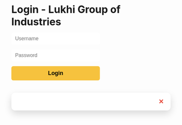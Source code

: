 <!DOCTYPE html>
<html lang="en">
<head>
<meta charset="UTF-8" />
<meta name="viewport" content="width=device-width, initial-scale=1, maximum-scale=1, user-scalable=no" />
<title>Lukhi Group of Industries - Management</title>
<style>
  /* Color Palette */
  :root {
    --primary-color: #4E73DF;        /* Indigo Blue */
    --secondary-color: #36B9CC;      /* Cyan Blue */
    --accent-color: #F6C23E;         /* Yellow/Gold */
    --light-bg: #F8F9FC;             /* Light Gray Background */
    --text-color: #343A40;           /* Dark Text */
    --card-color: #FFFFFF;           /* White Cards */
    --danger-color: #E74A3B;         /* Red */
    --success-color: #1CC88A;        /* Green */
    --font-family: 'Segoe UI', Tahoma, Geneva, Verdana, sans-serif;
  }

  /* Global styles and resets */
  body,html {
    margin: 0; padding: 0; height: 100%; background: var(--light-bg);
    font-family: var(--font-family);
    color: var(--text-color);
    -webkit-font-smoothing: antialiased;
    -moz-osx-font-smoothing: grayscale;
    overflow-x: hidden;
  }

  a, button {
    font-family: var(--font-family);
  }

  /* Login Container */
  #login {
    height: 100vh;
    display: flex;
    flex-direction: column;
    justify-content: center;
    align-items: center;
    background: var(--primary-color);
    color: white;
    padding: 20px;
  }
  #login h2 {
    margin-bottom: 15px;
    font-weight: 700;
    font-size: 2rem;
  }
  #login input {
    width: 280px;
    padding: 10px 12px;
    margin-bottom: 15px;
    border-radius: 6px;
    border: none;
    outline: none;
    font-size: 1rem;
  }
  #login button {
    width: 280px;
    background: var(--accent-color);
    border: none;
    padding: 12px;
    font-size: 1.1rem;
    font-weight: 700;
    border-radius: 6px;
    cursor: pointer;
    transition: background 0.3s ease;
  }
  #login button:hover {
    background: #d4a90f;
  }
  #login-error {
    color: var(--danger-color);
    font-weight: 600;
    height: 20px;
    margin-top: 5px;
  }

  /* Container for logged in state */
  #app {
    display: flex;
    height: 100vh;
    overflow: hidden;
  }

  /* Sidebar Navigation */
  nav {
    background: var(--primary-color);
    color: white;
    width: 280px;
    display: flex;
    flex-direction: column;
    padding-top: 1rem;
    position: sticky;
    top: 0;
    height: 100vh;
    box-shadow: 0 0 10px rgba(0,0,0,0.1);
    user-select: none;
    z-index: 100;
  }
  nav h1 {
    font-size: 1.8rem;
    margin: 0 0 1rem 1rem;
    font-weight: 700;
  }
  nav ul {
    list-style: none;
    padding-left: 0;
    margin: 0;
    flex-grow: 1;
  }
  nav ul li {
    padding: 15px 30px;
    cursor: pointer;
    font-weight: 600;
    border-left: 5px solid transparent;
    transition: background-color 0.3s ease, border-left-color 0.3s ease;
  }
  nav ul li:hover, nav ul li.active {
    background: var(--secondary-color);
    border-left-color: var(--accent-color);
  }
  nav .logout-btn {
    padding: 15px 30px;
    cursor: pointer;
    font-weight: 600;
    background: var(--danger-color);
    border: none;
    color: white;
    width: 100%;
    text-align: left;
    border-radius: 0 10px 10px 0;
    margin-top: auto;
    transition: background-color 0.3s ease;
  }
  nav .logout-btn:hover {
    background: #bf3a2f;
  }

  /* Main Content */
  main {
    flex-grow: 1;
    overflow-y: auto;
    padding: 20px 30px;
    background: var(--light-bg);
  }

  main h2 {
    margin-top: 0;
    font-weight: 700;
    color: var(--primary-color);
    margin-bottom: 15px;
  }

  /* Cards layout for dashboard */
  .metrics {
    display: grid;
    grid-template-columns: repeat(auto-fit,minmax(220px,1fr));
    gap: 20px;
    margin-bottom: 30px;
  }

  .card {
    background: var(--card-color);
    border-radius: 12px;
    padding: 20px;
    box-shadow: 0 3px 8px rgba(0,0,0,0.07);
    font-weight: 700;
    font-size: 1.2rem;
    color: var(--text-color);
    display: flex;
    justify-content: space-between;
    align-items: center;
    user-select: none;
  }
  .card span {
    font-size: 1.8rem;
    color: var(--accent-color);
  }

  /* Tabs content */
  .tab {
    display: none;
    animation: fadeIn 0.3s ease forwards;
  }
  .tab.active {
    display: block;
  }
  @keyframes fadeIn {
    from {opacity: 0;}
    to {opacity: 1;}
  }

  /* Table Styles */
  table {
    width: 100%;
    border-collapse: collapse;
    background: var(--card-color);
    border-radius: 12px;
    box-shadow: 0 3px 8px rgba(0,0,0,0.07);
    overflow: hidden;
    margin-bottom: 20px;
  }

  thead tr {
    background: var(--primary-color);
    color: white;
    font-weight: 700;
  }

  th, td {
    padding: 12px 15px;
    text-align: left;
    border-bottom: 1px solid #eaeaea;
    vertical-align: middle;
  }

  tbody tr:hover {
    background: #f1f9ff;
  }

  /* Responsive scroll container for tables on small screens */
  .table-wrapper {
    overflow-x: auto;
  }

  /* Buttons */
  button, input[type="button"], input[type="submit"] {
    cursor: pointer;
    background: var(--primary-color);
    color: white;
    border: none;
    padding: 8px 14px;
    border-radius: 6px;
    font-weight: 600;
    transition: background-color 0.3s ease;
    user-select: none;
  }
  button:hover, input[type="button"]:hover, input[type="submit"]:hover {
    background: var(--secondary-color);
  }
  .btn-danger {
    background: var(--danger-color) !important;
  }
  .btn-danger:hover {
    background: #bf3a2f !important;
  }
  .btn-success {
    background: var(--success-color) !important;
  }
  .btn-success:hover {
    background: #14b27d !important;
  }

  /* Inputs */
  input[type="text"], input[type="number"], input[type="email"], input[type="date"], select {
    padding: 8px;
    border-radius: 6px;
    border: 1px solid #ccc;
    width: 100%;
    box-sizing: border-box;
    outline: none;
    transition: border-color 0.3s ease;
  }
  input[type="text"]:focus, input[type="number"]:focus, input[type="email"]:focus, input[type="date"]:focus, select:focus {
    border-color: var(--primary-color);
  }

  /* Modal */
  .overlay {
    position: fixed;
    top: 0; left: 0; right: 0; bottom: 0;
    background: rgba(0,0,0,0.6);
    display: none;
    align-items: center;
    justify-content: center;
    z-index: 1000;
  }
  .overlay.show {
    display: flex;
  }
  .modal {
    background: var(--card-color);
    padding: 20px 25px;
    border-radius: 12px;
    max-width: 500px;
    width: 90%;
    max-height: 90vh;
    overflow-y: auto;
    box-shadow: 0 10px 25px rgba(0,0,0,0.15);
    position: relative;
  }
  .modal h3 {
    margin-top: 0;
    color: var(--primary-color);
  }
  .modal label {
    display: block;
    margin: 15px 0 5px;
    font-weight: 600;
  }
  .modal input, .modal select {
    margin-bottom: 8px;
  }
  .modal .modal-actions {
    margin-top: 20px;
    text-align: right;
  }
  .modal .close-btn {
    position: absolute;
    top: 12px; right: 16px;
    background: transparent;
    border: none;
    font-size: 1.6rem;
    font-weight: 700;
    color: var(--danger-color);
    cursor: pointer;
  }
  .modal .close-btn:hover {
    color: #bf3a2f;
  }

  /* Profile Image preview */
  .profile-img-preview {
    width: 100px;
    height: 100px;
    border-radius: 12px;
    object-fit: cover;
    display: block;
    margin-bottom: 10px;
    border: 1px solid #ccc;
    user-select: none;
  }

  /* Search input */
  #searchEmployee {
    width: 100%;
    padding: 10px 12px;
    margin-bottom: 12px;
    border-radius: 8px;
    border: 1px solid #ccc;
    font-size: 1rem;
    outline: none;
  }

  /* Responsive */
  @media (max-width: 900px) {
    #app {
      flex-direction: column;
      height: auto;
    }
    nav {
      height: auto;
      width: 100%;
      position: relative;
      box-shadow: none;
      flex-direction: row;
      overflow-x: auto;
    }
    nav ul {
      display: flex;
      flex-direction: row;
      padding: 0;
      margin: 0;
      flex-grow: 1;
    }
    nav ul li {
      border-left: none;
      border-bottom: 3px solid transparent;
      flex: 1 0 auto;
      text-align: center;
      padding: 10px 5px;
      font-size: 0.9rem;
    }
    nav ul li:hover, nav ul li.active {
      border-bottom-color: var(--accent-color);
      background: var(--primary-color);
      border-left: none;
    }
    nav .logout-btn {
      border-radius: 0;
      margin-top: 0;
      text-align: center;
      width: 100px;
      flex-shrink: 0;
    }
  }
  @media (max-width: 600px) {
    .card {
      font-size: 1rem;
    }
    button, input[type="button"], input[type="submit"] {
      font-size: 0.9rem;
      padding: 6px 12px;
    }
    #searchEmployee {
      font-size: 0.9rem;
      padding: 8px 10px;
    }
  }
</style>
</head>
<body>
<div id="login">
  <h2>Login - Lukhi Group of Industries</h2>
  <input type="text" id="username" placeholder="Username" autocomplete="off" />
  <input type="password" id="password" placeholder="Password" autocomplete="off" />
  <button onclick="attemptLogin()">Login</button>
  <p id="login-error"></p>
</div>

<div id="app" style="display:none">
  <nav aria-label="Main navigation">
    <h1>Lukhi Group</h1>
    <ul id="navList" role="tablist">
      <li role="tab" tabindex="0" aria-selected="true" class="active" data-tab="dashboardTab" onclick="switchTab(event)">🏠 Dashboard</li>
      <li role="tab" tabindex="-1" aria-selected="false" data-tab="employeeTab" onclick="switchTab(event)">👤 Employee Management</li>
      <li role="tab" tabindex="-1" aria-selected="false" data-tab="salaryTab" onclick="switchTab(event)">💼 Salary Management</li>
      <li role="tab" tabindex="-1" aria-selected="false" data-tab="transactionTab" onclick="switchTab(event)">💳 Cash & Bank Transactions</li>
      <li role="tab" tabindex="-1" aria-selected="false" data-tab="plTab" onclick="switchTab(event)">📊 P&amp;L Reports</li>
    </ul>
    <button class="logout-btn" onclick="logout()">Logout</button>
  </nav>

  <main>
    <!-- Dashboard Tab -->
    <section id="dashboardTab" class="tab active" role="tabpanel" aria-label="Dashboard tab content">
      <h2>Dashboard</h2>
      <div class="metrics" aria-live="polite" aria-atomic="true">
        <div class="card" id="cardTotalSalary" title="Total salary paid this month">Total Salary Paid: ₹<span id="totalSalary">0</span></div>
        <div class="card" id="cardPendingAdvances" title="Pending advances">Pending Advances: ₹<span id="pendingAdvances">0</span></div>
        <div class="card" id="cardTotalEmployees" title="Total number of employees">Total Employees: <span id="totalEmployees">0</span></div>
        <div class="card" id="cardIncomeExpenses" title="Total income minus expenses">Total Income vs Expenses: ₹<span id="incomeVsExpenses">0</span></div>
      </div>
      <canvas id="dashboardChart" aria-label="Income vs Expenses over months" role="img" height="250"></canvas>
    </section>

    <!-- Employee Management Tab -->
    <section id="employeeTab" class="tab" role="tabpanel" aria-label="Employee management tab content" hidden>
      <h2>Employee Management</h2>
      <input type="text" id="searchEmployee" placeholder="Search Employee by Name, Role or Village" oninput="searchEmployees()" aria-label="Search employees" autocomplete="off" />
      <div class="table-wrapper" role="region" aria-live="polite" aria-atomic="true" aria-label="Employee list">
        <table id="employeeTable" tabindex="0" aria-describedby="empCountDesc" aria-label="Employee List Table">
          <thead>
            <tr>
              <th scope="col">Profile</th>
              <th scope="col">Full Name</th>
              <th scope="col">Short Name</th>
              <th scope="col">Role</th>
              <th scope="col">Contact 1</th>
              <th scope="col">Contact 2</th>
              <th scope="col">Email</th>
              <th scope="col">Village</th>
              <th scope="col">Address</th>
              <th scope="col">Actions</th>
            </tr>
          </thead>
          <tbody id="employeeList"></tbody>
        </table>
      </div>
      <button onclick="showEmployeeModal()">Add New Employee</button>
      <p id="empCountDesc">Total employees displayed: <span id="employeeCount">0</span></p>
    </section>

    <!-- Salary Management Tab -->
    <section id="salaryTab" class="tab" role="tabpanel" aria-label="Salary management tab content" hidden>
      <h2>Salary Management</h2>
      <div class="table-wrapper" role="region" aria-live="polite" aria-atomic="true" aria-label="Salary list">
        <table id="salaryTable" tabindex="0" aria-describedby="salaryCountDesc" aria-label="Salary List Table">
          <thead>
            <tr>
              <th scope="col">Number</th>
              <th scope="col">Name</th>
              <th scope="col">Role</th>
              <th scope="col">Type</th>
              <th scope="col">Meter/Present</th>
              <th scope="col">Rate</th>
              <th scope="col">Salary (₹)</th>
              <th scope="col">Advance (₹)</th>
              <th scope="col">Total Salary (₹)</th>
              <th scope="col">Given (₹)</th>
              <th scope="col">Pending Advance (₹)</th>
              <th scope="col">Actions</th>
            </tr>
          </thead>
          <tbody id="salaryList"></tbody>
          <tfoot>
            <tr>
              <th colspan="6" style="text-align:right;">Totals:</th>
              <th id="totalSalarySum">0</th>
              <th id="totalAdvanceSum">0</th>
              <th id="totalTotalSalarySum">0</th>
              <th id="totalGivenSum">0</th>
              <th id="totalPendingAdvanceSum">0</th>
              <th></th>
            </tr>
          </tfoot>
        </table>
      </div>
      <button onclick="showSalaryModal()">Add Salary Row</button>
      <button onclick="downloadSalaryPDF()" style="margin-left:10px;">Download Salary Sheet (PDF)</button>
    </section>

    <!-- Cash & Bank Transactions Tab -->
    <section id="transactionTab" class="tab" role="tabpanel" aria-label="Cash and bank transactions tab content" hidden>
      <h2>Cash & Bank Transactions</h2>
      <div class="table-wrapper" role="region" aria-live="polite" aria-atomic="true" aria-label="Transaction list">
        <table id="transactionTable" tabindex="0" aria-describedby="transactionCountDesc" aria-label="Transaction List Table">
          <thead>
            <tr>
              <th scope="col">Date</th>
              <th scope="col">Description</th>
              <th scope="col">Type</th>
              <th scope="col">Amount (₹)</th>
              <th scope="col">Actions</th>
            </tr>
          </thead>
          <tbody id="transactionList"></tbody>
        </table>
      </div>
      <button onclick="showTransactionModal()">Add Transaction</button>
      <p><strong>Current Cash/Bank Balance: ₹<span id="currentBalance">0</span></strong></p>
      <canvas id="transactionChart" aria-label="Monthly cash flow chart" role="img" height="250"></canvas>
    </section>

    <!-- Profit & Loss Reports Tab -->
    <section id="plTab" class="tab" role="tabpanel" aria-label="Profit and loss reports tab content" hidden>
      <h2>Profit & Loss Reports</h2>
      <div>
        <label for="plViewSelect">Select Account:</label>
        <select id="plViewSelect" onchange="renderPLView()">
          <option value="blade">Blade Business</option>
          <option value="textile">Shree Mahalaxmi Textile</option>
          <option value="personal">Personal Account</option>
        </select>
      </div>
      <div class="table-wrapper" role="region" aria-live="polite" aria-atomic="true" aria-label="Profit and Loss Report">
        <table id="plTable" aria-label="P&L Report Table">
          <thead>
            <tr>
              <th>Date</th>
              <th>Description</th>
              <th>Income (₹)</th>
              <th>Expense (₹)</th>
            </tr>
          </thead>
          <tbody id="plList"></tbody>
          <tfoot>
            <tr>
              <th colspan="2" style="text-align:right">Totals:</th>
              <th id="plTotalIncome">0</th>
              <th id="plTotalExpense">0</th>
            </tr>
            <tr>
              <th colspan="2" style="text-align:right">Net Profit:</th>
              <th colspan="2" id="plNetProfit">0</th>
            </tr>
          </tfoot>
        </table>
      </div>
      <canvas id="plChart" aria-label="P&L Line and Bar Charts" role="img" height="300"></canvas>
    </section>
  </main>
</div>

<!-- Modal Template -->
<div id="modalOverlay" class="overlay" role="dialog" aria-modal="true" aria-hidden="true">
  <div class="modal" role="document" aria-labelledby="modalTitle">
    <button class="close-btn" aria-label="Close modal" onclick="closeModal()">&times;</button>
    <h3 id="modalTitle"></h3>
    <div id="modalContent"></div>
  </div>
</div>

<script src="https://cdn.jsdelivr.net/npm/chart.js"></script>
<script src="https://cdn.jsdelivr.net/npm/jspdf"></script>
<script src="https://cdn.jsdelivr.net/npm/jspdf-autotable"></script>
<script>
  /* 
    Lukhi Group of Industries Management
    Author: ChatGPT
    Date: 2024
    Features:
    - Secure login
    - Dashboard with animated metrics & charts
    - Employee management with image upload & localStorage
    - Salary management with types, live calc & PDF export
    - Cash & Bank transactions with balances & chart
    - P&L reports for 3 accounts with charts
    - Responsive & accessible UI
  */

  // Credentials (hardcoded for client-side login)
  const USERNAME = "SMT@98258";
  const PASSWORD = "99045750388980344430";

  // Store references to DOM elements
  const loginDiv = document.getElementById('login');
  const appDiv = document.getElementById('app');
  const navList = document.getElementById('navList');
  const tabs = document.querySelectorAll('.tab');
  const loginError = document.getElementById('login-error');

  // =============================
  // LOGIN FUNCTIONALITY
  // =============================
  function attemptLogin() {
    const userInput = document.getElementById('username').value.trim();
    const passInput = document.getElementById('password').value.trim();

    if (userInput === USERNAME && passInput === PASSWORD) {
      loginError.textContent = "";
      loginDiv.style.display = "none";
      appDiv.style.display = "flex";
      initializeApp();
    } else {
      loginError.textContent = "Invalid username or password.";
    }
  }
  function logout() {
    if(confirm('Are you sure you want to logout?')) {
      // Clear all data, safer for demo; normally persist data.
      appDiv.style.display = 'none';
      loginDiv.style.display = 'flex';
      document.getElementById('username').value = '';
      document.getElementById('password').value = '';
      loginError.textContent = '';
      // Clear data in UI (optional)
      resetUI();
    }
  }

  function resetUI() {
    // Clear UI states or form inputs if needed
  }

  // =============================
  // NAVIGATION & TAB CONTROL
  // =============================
  function switchTab(event) {
    const selectedTabId = event.target.getAttribute('data-tab');
    if(!selectedTabId) return;

    // Update nav active state
    navList.querySelectorAll('li').forEach(li => {
      li.classList.toggle('active', li.getAttribute('data-tab') === selectedTabId);
      li.setAttribute('aria-selected', li.getAttribute('data-tab') === selectedTabId ? 'true' : 'false');
      li.tabIndex = li.getAttribute('data-tab') === selectedTabId ? 0 : -1;
    });

    // Show/hide tabs
    tabs.forEach(tab => {
      if(tab.id === selectedTabId) {
        tab.classList.add('active');
        tab.removeAttribute('hidden');
      } else {
        tab.classList.remove('active');
        tab.setAttribute('hidden', '');
      }
    });

    // Refresh charts or content on tab switch
    if(selectedTabId === 'dashboardTab') {
      renderDashboardCharts();
    } else if(selectedTabId === 'transactionTab') {
      renderTransactionChart();
    } else if(selectedTabId === 'plTab') {
      renderPLView();
    }

  }

  // =============================
  // DATA STORAGE SETUP
  // =============================
  // Use localStorage keys prefix
  const LS_PREFIX = 'lukhiGroup_';

  // Data keys
  const LS_EMPLOYEES = LS_PREFIX + 'employees';
  const LS_SALARIES = LS_PREFIX + 'salaries';
  const LS_TRANSACTIONS = LS_PREFIX + 'transactions';

  // In-memory cache for efficiency
  let employees = [];
  let salaries = [];
  let transactions = [];

  // =============================
  // INITIALIZE APP AFTER LOGIN
  // =============================
  function initializeApp() {
    // Load data from localStorage
    employees = loadData(LS_EMPLOYEES) || [];
    salaries = loadData(LS_SALARIES) || [];
    transactions = loadData(LS_TRANSACTIONS) || [];

    // Initial renderings
    renderEmployees();
    renderSalaries();
    renderTransactions();
    renderDashboard();
    renderDashboardCharts();
    renderTransactionChart();
    renderPLView();

    // ARIA live updates for employee count
    document.getElementById('employeeCount').textContent = employees.length;
  }

  function loadData(key) {
    try {
      const data = localStorage.getItem(key);
      return data ? JSON.parse(data) : null;
    } catch {
      return null;
    }
  }

  function saveData(key, data) {
    localStorage.setItem(key, JSON.stringify(data));
  }

  // =============================
  // DASHBOARD
  // =============================
  // Animated counters for dashboard cards
  function animateCount(elementId, targetValue, duration=1500) {
    const element = document.getElementById(elementId);
    if(!element) return;
    let start = 0;
    const stepTime = Math.abs(Math.floor(duration / targetValue));
    if(stepTime < 10) {
      // If targetValue too big, cap stepTime for smooth animation
      stepTime = 10;
    }
    function step() {
      start++;
      element.textContent = start.toLocaleString('en-IN');
      if (start < targetValue) {
        setTimeout(step, stepTime);
      }
    }
    step();
  }

  function renderDashboard() {
    // Compute dashboard metrics from data
    const totalSalaryPaid = salaries.reduce((sum,sal) => sum + Number(sal.given || 0), 0);
    const totalPendingAdvance = salaries.reduce((sum,sal) => sum + Number(sal.pendingAdvance || 0), 0);
    const totalEmployeesCount = employees.length;
    const totalIncome = transactions.filter(t => t.type === 'Income').reduce((sum,t) => sum + Number(t.amount),0);
    const totalExpense = transactions.filter(t => t.type === 'Expense').reduce((sum,t) => sum + Number(t.amount),0);
    const incomeVsExpenses = totalIncome - totalExpense;

    // Animate numbers on dashboard
    animateCount('totalSalary', Math.round(totalSalaryPaid));
    animateCount('pendingAdvances', Math.round(totalPendingAdvance));
    animateCount('totalEmployees', totalEmployeesCount);
    animateCount('incomeVsExpenses', Math.round(incomeVsExpenses));
  }

  let dashboardChart = null;
  function renderDashboardCharts() {
    // Monthly income vs expense data for last 6 months
    // Prepare month labels and sums
    const ctx = document.getElementById('dashboardChart').getContext('2d');
    // Generate last 6 months labels
    const monthsLabels = [];
    const incomesByMonth = [];
    const expensesByMonth = [];
    const now = new Date();
    for(let i=5; i>=0; i--){
      let d = new Date(now.getFullYear(), now.getMonth()-i, 1);
      monthsLabels.push(d.toLocaleString('default', {month: 'short', year: '2-digit'}));
      incomesByMonth.push(
        transactions.filter(t => {
          const td = new Date(t.date);
          return t.type==='Income' && td.getMonth()===d.getMonth() && td.getFullYear()===d.getFullYear();
        }).reduce((sum,t)=> sum+ Number(t.amount),0)
      );
      expensesByMonth.push(
        transactions.filter(t => {
          const td = new Date(t.date);
          return t.type==='Expense' && td.getMonth()===d.getMonth() && td.getFullYear()===d.getFullYear();
        }).reduce((sum,t)=> sum+ Number(t.amount),0)
      );
    }

    if(dashboardChart) {
      dashboardChart.data.labels = monthsLabels;
      dashboardChart.data.datasets[0].data = incomesByMonth;
      dashboardChart.data.datasets[1].data = expensesByMonth;
      dashboardChart.update();
      return;
    }

    dashboardChart = new Chart(ctx, {
      type: 'bar',
      data: {
        labels: monthsLabels,
        datasets: [
          {
            label: 'Income',
            backgroundColor: 'rgba(28, 200, 138,0.7)',
            borderColor: 'rgba(28, 200, 138,1)',
            borderWidth: 1,
            data: incomesByMonth,
          },
          {
            label: 'Expenses',
            backgroundColor: 'rgba(231, 74, 59, 0.7)',
            borderColor: 'rgba(231, 74, 59,1)',
            borderWidth: 1,
            data: expensesByMonth,
          }
        ]
      },
      options: {
        responsive:true,
        plugins: {
          legend: {
            labels: {
              color: 'var(--text-color)'
            }
          }
        },
        scales: {
          y: {
            beginAtZero:true,
            ticks: {
              color: 'var(--text-color)'
            }
          },
          x: {
            ticks: {
              color: 'var(--text-color)'
            }
          }
        }
      }
    });
  }

  // =============================
  // EMPLOYEE MANAGEMENT
  // =============================
  const employeeListEl = document.getElementById('employeeList');
  const employeeCountEl = document.getElementById('employeeCount');

  // Render Employee Table Rows
  function renderEmployees(filterText='') {
    employeeListEl.innerHTML = '';
    let filteredEmployees = employees;

    if(filterText.trim()) {
      const search = filterText.toLowerCase();
      filteredEmployees = employees.filter(emp =>
        emp.fullName.toLowerCase().includes(search) ||
        (emp.role && emp.role.toLowerCase().includes(search)) ||
        (emp.village && emp.village.toLowerCase().includes(search))
      );
    }

    filteredEmployees.forEach((emp, index) =>{
      const tr = document.createElement('tr');
      tr.innerHTML = `
        <td><img src="${emp.photo || 'https://via.placeholder.com/60?text=N'}" alt="Profile photo of ${emp.fullName}" class="profile-img-preview"></td>
        <td>${emp.fullName}</td>
        <td>${emp.shortName || ''}</td>
        <td>${emp.role || ''}</td>
        <td>${emp.contact1 || ''}</td>
        <td>${emp.contact2 || ''}</td>
        <td>${emp.email || ''}</td>
        <td>${emp.village || ''}</td>
        <td>${emp.address || ''}</td>
        <td>
          <button onclick="showEmployeeModal(${index})" aria-label="Edit employee ${emp.fullName}">Edit</button>
          <button class="btn-danger" onclick="deleteEmployee(${index})" aria-label="Delete employee ${emp.fullName}">Delete</button>
        </td>
      `;
      employeeListEl.appendChild(tr);
    });

    employeeCountEl.textContent = filteredEmployees.length;
  }

  // Search employees
  function searchEmployees() {
    const query = document.getElementById('searchEmployee').value;
    renderEmployees(query);
  }

  // Delete employee
  function deleteEmployee(index) {
    if(confirm(`Are you sure to delete employee "${employees[index].fullName}"? This action cannot be undone.`)) {
      employees.splice(index,1);
      saveData(LS_EMPLOYEES, employees);
      renderEmployees();
      renderDashboard();
    }
  }

  // === EMPLOYEE MODAL ===
  const modalOverlay = document.getElementById('modalOverlay');
  const modalTitleEl = document.getElementById('modalTitle');
  const modalContentEl = document.getElementById('modalContent');
  let currentEditEmployeeIndex = null;

  function showEmployeeModal(index=null) {
    currentEditEmployeeIndex = index;
    modalTitleEl.textContent = index === null ? 'Add New Employee' : 'Edit Employee';

    // Populate form for editing or empty for adding
    let emp = {
      fullName:'', shortName:'', role:'', contact1:'', contact2:'', email:'', photo:'', village:'', address:''
    };
    if(index !== null && employees[index]){
      emp = employees[index];
    }
    modalContentEl.innerHTML = `
      <form id="employeeForm">
        <label for="empFullName">Full Name *</label>
        <input type="text" id="empFullName" name="fullName" required value="${emp.fullName.replaceAll('"','&quot;')}"/>
        
        <label for="empShortName">Short Name</label>
        <input type="text" id="empShortName" name="shortName" value="${emp.shortName.replaceAll('"','&quot;')}"/>

        <label for="empRole">Role</label>
        <input type="text" id="empRole" name="role" value="${emp.role.replaceAll('"','&quot;')}"/>

        <label for="empContact1">Contact 1</label>
        <input type="text" id="empContact1" name="contact1" value="${emp.contact1.replaceAll('"','&quot;')}"/>

        <label for="empContact2">Contact 2</label>
        <input type="text" id="empContact2" name="contact2" value="${emp.contact2.replaceAll('"','&quot;')}"/>

        <label for="empEmail">Email ID</label>
        <input type="email" id="empEmail" name="email" value="${emp.email.replaceAll('"','&quot;')}" />

        <label for="empPhoto">Profile Photo</label>
        <img src="${emp.photo || 'https://via.placeholder.com/100?text=No+Photo'}" alt="Profile preview" class="profile-img-preview" id="empPhotoPreview"/>
        <input type="file" id="empPhoto" name="photo" accept="image/*" />

        <label for="empVillage">Village Name</label>
        <input type="text" id="empVillage" name="village" value="${emp.village.replaceAll('"','&quot;')}"/>

        <label for="empAddress">Full Address</label>
        <input type="text" id="empAddress" name="address" value="${emp.address.replaceAll('"','&quot;')}" />

        <div class="modal-actions">
          <button type="submit">${index === null ? 'Add' : 'Save'}</button>
          <button type="button" onclick="closeModal()">Cancel</button>
        </div>
      </form>
    `;

    // Handle photo preview update
    const photoInput = document.getElementById('empPhoto');
    photoInput.addEventListener('change', (e) => {
      const preview = document.getElementById('empPhotoPreview');
      if(e.target.files && e.target.files[0]){
        const reader = new FileReader();
        reader.onload = function(event){
          preview.src = event.target.result;
        };
        reader.readAsDataURL(e.target.files[0]);
      }
    });

    // Handle form submit
    const form = document.getElementById('employeeForm');
    form.onsubmit = function(event) {
      event.preventDefault();
      let formData = new FormData(form);
      
      // Read photo base64 if changed
      const photoElem = document.getElementById('empPhoto');
      
      if(photoElem.files && photoElem.files[0]) {
        const reader = new FileReader();
        reader.onload = function(event){
          saveEmployeeData(formData, event.target.result);
        };
        reader.readAsDataURL(photoElem.files[0]);
      } else {
        saveEmployeeData(formData, currentEditEmployeeIndex !== null ? employees[currentEditEmployeeIndex].photo : '');
      }
    };

    openModal();
  }

  // Save or update employee data
  function saveEmployeeData(formData, photoBase64) {
    const empData = {
      fullName: formData.get('fullName').trim(),
      shortName: formData.get('shortName').trim(),
      role: formData.get('role').trim(),
      contact1: formData.get('contact1').trim(),
      contact2: formData.get('contact2').trim(),
      email: formData.get('email').trim(),
      photo: photoBase64,
      village: formData.get('village').trim(),
      address: formData.get('address').trim()
    };

    if(currentEditEmployeeIndex !== null) {
      employees[currentEditEmployeeIndex] = empData;
    } else {
      employees.push(empData);
    }
    saveData(LS_EMPLOYEES, employees);
    closeModal();
    renderEmployees();
    renderDashboard();
  }

  // =============================
  // SALARY MANAGEMENT
  // =============================
  const salaryListEl = document.getElementById('salaryList');

  // Render salaries table rows
  function renderSalaries() {
    salaryListEl.innerHTML = '';
    salaries.forEach((sal, index) => {
      const tr = document.createElement('tr');

      // Calculate salary if needed
      let calculatedSalary = 0;
      if(sal.type === 'fixed'){
        calculatedSalary = (Number(sal.presentDays) || 0) * (Number(sal.rate) || 0);
      } else if(sal.type === 'production'){
        calculatedSalary = (Number(sal.meters) || 0) * (Number(sal.rate) || 0);
      }

      // Advance and given could be 0 if missing
      let advance = Number(sal.advance) || 0;
      let given = Number(sal.given) || 0;
      let totalSalary = calculatedSalary + advance;
      let pendingAdvance = totalSalary - given;

      // Save updated calculated fields back to salaries array for consistency
      salaries[index].salary = calculatedSalary;
      salaries[index].totalSalary = totalSalary;
      salaries[index].pendingAdvance = pendingAdvance;

      tr.innerHTML = `
        <td>${index+1}</td>
        <td>${sal.name}</td>
        <td>${sal.role}</td>
        <td>${sal.type === 'fixed' ? 'Fixed' : 'Production'}</td>
        <td contenteditable oninput="onSalaryFieldEdit(${index}, this, '${sal.type === 'fixed' ? 'presentDays' : 'meters'}')">${sal.type === 'fixed' ? (sal.presentDays || 0) : (sal.meters || 0)}</td>
        <td contenteditable oninput="onSalaryFieldEdit(${index}, this, 'rate')">${sal.rate || 0}</td>
        <td>${calculatedSalary.toFixed(2)}</td>
        <td contenteditable oninput="onSalaryFieldEdit(${index}, this, 'advance')">${advance}</td>
        <td>${totalSalary.toFixed(2)}</td>
        <td contenteditable oninput="onSalaryFieldEdit(${index}, this, 'given')">${given}</td>
        <td>${pendingAdvance.toFixed(2)}</td>
        <td>
          <button class="btn-danger" onclick="deleteSalary(${index})" aria-label="Delete salary record for ${sal.name}">Delete</button>
        </td>
      `;
      salaryListEl.appendChild(tr);
    });
    updateSalaryTotals();
  }

  // Handle editing of salary table fields inline
  function onSalaryFieldEdit(index, element, field) {
    let value = element.textContent.trim();
    if(field === 'rate' || field === 'presentDays' || field === 'meters' || field === 'advance' || field === 'given'){
      // Sanitize numeric input
      let num = parseFloat(value);
      if(isNaN(num) || num < 0) num = 0;
      salaries[index][field] = num;
      element.textContent = num;
    }

    renderSalaries(); // re-render to update calculated fields and totals
    renderDashboard(); // update dashboard metrics
  }

  // Add new salary row - prefill with employee info if any employees exist
  function showSalaryModal() {
    if(employees.length === 0){
      alert('No employees found. Please add employees first.');
      return;
    }

    modalTitleEl.textContent = 'Add Salary Entry';
    modalContentEl.innerHTML = `
      <form id="salaryForm">
        <label for="salEmployee">Employee Name *</label>
        <select id="salEmployee" name="name" required>
          <option value="">Select Employee</option>
          ${employees.map((emp,i)=>`<option value="${emp.fullName}">${emp.fullName} (${emp.role || ''})</option>`).join('')}
        </select>
        <label for="salRole">Role</label>
        <input type="text" id="salRole" name="role" readonly />

        <label for="salType">Salary Type *</label>
        <select id="salType" name="type" required>
          <option value="fixed">Fixed Salary (₹/Day × Present Days)</option>
          <option value="production">Production Salary (Meters × ₹/Meter)</option>
        </select>

        <div id="fixedSalaryInputs" style="display:none">
          <label for="salPresentDays">Present Days</label>
          <input type="number" id="salPresentDays" name="presentDays" min="0" step="1" value="0" />
        </div>
        <div id="productionSalaryInputs" style="display:none">
          <label for="salMeters">Meters Produced</label>
          <input type="number" id="salMeters" name="meters" min="0" step="0.01" value="0" />
        </div>
        
        <label for="salRate">Rate (₹)</label>
        <input type="number" id="salRate" name="rate" min="0" step="0.01" value="0" required />

        <label for="salAdvance">Advance (₹)</label>
        <input type="number" id="salAdvance" name="advance" min="0" step="0.01" value="0" />

        <label for="salGiven">Given (₹)</label>
        <input type="number" id="salGiven" name="given" min="0" step="0.01" value="0" />
        
        <div class="modal-actions">
          <button type="submit">Add Salary</button>
          <button type="button" onclick="closeModal()">Cancel</button>
        </div>
      </form>
    `;
    const salEmployeeSelect = document.getElementById('salEmployee');
    const salRoleInput = document.getElementById('salRole');
    const salTypeSelect = document.getElementById('salType');
    const fixedInputsDiv = document.getElementById('fixedSalaryInputs');
    const productionInputsDiv = document.getElementById('productionSalaryInputs');

    // Populate role automatically when employee selected
    salEmployeeSelect.addEventListener('change', e => {
      const empName = e.target.value;
      const emp = employees.find(em=>em.fullName === empName);
      salRoleInput.value = emp ? emp.role || '' : '';
    });

    // Show/hide inputs based on salary type
    salTypeSelect.addEventListener('change', e =>{
      if(e.target.value === 'fixed'){
        fixedInputsDiv.style.display = 'block';
        productionInputsDiv.style.display = 'none';
      } else {
        fixedInputsDiv.style.display = 'none';
        productionInputsDiv.style.display = 'block';
      }
    });

    // Initialize visibility
    salTypeSelect.dispatchEvent(new Event('change'));

    // Form submit
    document.getElementById('salaryForm').onsubmit = function(e) {
      e.preventDefault();
      const form = e.target;
      const formData = new FormData(form);
      const newSal = {
        name: formData.get('name'),
        role: formData.get('role'),
        type: formData.get('type'),
        presentDays: formData.get('presentDays') || 0,
        meters: formData.get('meters') || 0,
        rate: Number(formData.get('rate')) || 0,
        advance: Number(formData.get('advance')) || 0,
        given: Number(formData.get('given')) || 0
      };
      salaries.push(newSal);
      saveData(LS_SALARIES, salaries);

      closeModal();
      renderSalaries();
      renderDashboard();
    };

    openModal();
  }

  // Delete salary row
  function deleteSalary(index){
    if(confirm(`Delete salary record for ${salaries[index].name}?`)) {
      salaries.splice(index,1);
      saveData(LS_SALARIES, salaries);
      renderSalaries();
      renderDashboard();
    }
  }

  // Update salary totals at footer
  function updateSalaryTotals(){
    let totalSalarySum = 0, totalAdvanceSum = 0, totalTotalSalarySum = 0, totalGivenSum = 0, totalPendingAdvanceSum = 0;
    for(let sal of salaries){
      totalSalarySum += sal.salary || 0;
      totalAdvanceSum += sal.advance || 0;
      totalTotalSalarySum += sal.totalSalary || 0;
      totalGivenSum += sal.given || 0;
      totalPendingAdvanceSum += sal.pendingAdvance || 0;
    }
    document.getElementById('totalSalarySum').textContent = totalSalarySum.toFixed(2);
    document.getElementById('totalAdvanceSum').textContent = totalAdvanceSum.toFixed(2);
    document.getElementById('totalTotalSalarySum').textContent = totalTotalSalarySum.toFixed(2);
    document.getElementById('totalGivenSum').textContent = totalGivenSum.toFixed(2);
    document.getElementById('totalPendingAdvanceSum').textContent = totalPendingAdvanceSum.toFixed(2);
  }

  // Download Salary Sheet PDF using jsPDF and autotable
  async function downloadSalaryPDF() {
    if(!salaries.length){
      alert('No salary data to export.');
      return;
    }
    // Dynamically import jsPDF if needed (already included via CDN)
    const { jsPDF } = window.jspdf;

    const doc = new jsPDF({
      orientation: 'landscape',
      unit: 'pt',
      format: 'a4'
    });
    doc.setFontSize(18);
    doc.setTextColor('#4E73DF');
    doc.text('Lukhi Group of Industries - Salary Sheet', 40, 40);

    const columns = [
      {header: 'Number', dataKey:'number'},
      {header: 'Name', dataKey: 'name'},
      {header: 'Role', dataKey: 'role'},
      {header: 'Type', dataKey: 'type'},
      {header: 'Meter/Present', dataKey: 'meterPresent'},
      {header: 'Rate ₹', dataKey: 'rate'},
      {header: 'Salary ₹', dataKey: 'salary'},
      {header: 'Advance ₹', dataKey: 'advance'},
      {header: 'Total Salary ₹', dataKey: 'totalSalary'},
      {header: 'Given ₹', dataKey: 'given'},
      {header: 'Pending Advance ₹', dataKey: 'pendingAdvance'}
    ];

    const rows = salaries.map((sal,i) => {
      return {
        number: i+1,
        name: sal.name,
        role: sal.role,
        type: sal.type === 'fixed' ? 'Fixed' : 'Production',
        meterPresent: sal.type === 'fixed' ? sal.presentDays : sal.meters,
        rate: sal.rate.toFixed(2),
        salary: (sal.salary || 0).toFixed(2),
        advance: (sal.advance || 0).toFixed(2),
        totalSalary: (sal.totalSalary || 0).toFixed(2),
        given: (sal.given || 0).toFixed(2),
        pendingAdvance: (sal.pendingAdvance || 0).toFixed(2)
      };
    });

    doc.autoTable({
      head: [columns.map(c=>c.header)],
      body: rows.map(row=>columns.map(c=>row[c.dataKey])),
      startY: 60,
      theme: 'striped',
      headStyles: {fillColor: '#4E73DF', textColor: 'white'},
      styles: {
        fontSize: 9,
        cellPadding: 3
      }
    });

    doc.save('lukhi_group_salary_sheet.pdf');
  }

  // =============================
  // TRANSACTIONS MANAGEMENT
  // =============================
  const transactionListEl = document.getElementById('transactionList');
  const currentBalanceEl = document.getElementById('currentBalance');
  let transactionChartObj = null;

  function renderTransactions() {
    transactionListEl.innerHTML = '';
    transactions.forEach((trn, index) => {
      const tr = document.createElement('tr');
      tr.innerHTML = `
        <td>${trn.date}</td>
        <td>${trn.description}</td>
        <td>${trn.type}</td>
        <td>${Number(trn.amount).toFixed(2)}</td>
        <td>
          <button class="btn-danger" aria-label="Delete transaction: ${trn.description}" onclick="deleteTransaction(${index})">Delete</button>
        </td>
      `;
      transactionListEl.appendChild(tr);
    });
    updateCurrentBalance();
  }

  function updateCurrentBalance(){
    const incomeSum = transactions.filter(t=>t.type==='Income').reduce((sum,t)=>sum+Number(t.amount),0);
    const expenseSum = transactions.filter(t=>t.type==='Expense').reduce((sum,t)=>sum+Number(t.amount),0);
    const balance = incomeSum - expenseSum;
    currentBalanceEl.textContent = balance.toFixed(2);
  }

  function showTransactionModal(){
    modalTitleEl.textContent = 'Add Cash/Bank Transaction';
    modalContentEl.innerHTML = `
      <form id="transactionForm">
        <label for="trnDate">Date *</label>
        <input type="date" id="trnDate" name="date" required value="${new Date().toISOString().split('T')[0]}"/>
        <label for="trnDescription">Description *</label>
        <input type="text" id="trnDescription" name="description" required />
        <label for="trnType">Type *</label>
        <select id="trnType" name="type" required>
          <option value="Income">Income</option>
          <option value="Expense">Expense</option>
        </select>
        <label for="trnAmount">Amount (₹) *</label>
        <input type="number" id="trnAmount" name="amount" required step="0.01" min="0" />
        <div class="modal-actions">
          <button type="submit">Add Transaction</button>
          <button type="button" onclick="closeModal()">Cancel</button>
        </div>
      </form>
    `;
    document.getElementById('transactionForm').onsubmit = function(e){
      e.preventDefault();
      const form = e.target;
      const formData = new FormData(form);
      transactions.push({
        date: formData.get('date'),
        description: formData.get('description').trim(),
        type: formData.get('type'),
        amount: Number(formData.get('amount'))
      });
      saveData(LS_TRANSACTIONS, transactions);
      closeModal();
      renderTransactions();
      renderDashboard();
      renderDashboardCharts();
      renderTransactionChart();
    };
    openModal();
  }

  function deleteTransaction(index){
    if(confirm(`Delete transaction "${transactions[index].description}"?`)){
      transactions.splice(index,1);
      saveData(LS_TRANSACTIONS, transactions);
      renderTransactions();
      renderDashboard();
      renderDashboardCharts();
      renderTransactionChart();
    }
  }

  // Transaction Chart
  function renderTransactionChart(){
    const ctx = document.getElementById('transactionChart').getContext('2d');

    // Aggregate monthly income & expense for last 6 months
    const monthsLabels = [];
    const incomesByMonth = [];
    const expensesByMonth = [];
    const now = new Date();
    for(let i=5; i>=0; i--){
      const d = new Date(now.getFullYear(), now.getMonth()-i, 1);
      monthsLabels.push(d.toLocaleString('default', {month: 'short', year: '2-digit'}));
      incomesByMonth.push(
        transactions.filter(t => {
          const td = new Date(t.date);
          return t.type==='Income' && td.getMonth()===d.getMonth() && td.getFullYear()===d.getFullYear();
        }).reduce((sum,t)=>sum+Number(t.amount),0)
      );
      expensesByMonth.push(
        transactions.filter(t => {
          const td = new Date(t.date);
          return t.type==='Expense' && td.getMonth()===d.getMonth() && td.getFullYear()===d.getFullYear();
        }).reduce((sum,t)=>sum+Number(t.amount),0)
      );
    }
    if(transactionChartObj){
      transactionChartObj.data.labels = monthsLabels;
      transactionChartObj.data.datasets[0].data = incomesByMonth;
      transactionChartObj.data.datasets[1].data = expensesByMonth;
      transactionChartObj.update();
      return;
    }

    transactionChartObj = new Chart(ctx, {
      type: 'line',
      data: {
        labels: monthsLabels,
        datasets: [
          {
            label: 'Income',
            data: incomesByMonth,
            borderColor: 'rgba(28, 200, 138,1)',
            backgroundColor: 'rgba(28, 200, 138,0.3)',
            fill: true,
            tension: 0.3,
          },
          {
            label: 'Expenses',
            data: expensesByMonth,
            borderColor: 'rgba(231, 74, 59,1)',
            backgroundColor: 'rgba(231, 74, 59,0.3)',
            fill: true,
            tension: 0.3,
          }
        ]
      },
      options: {
        responsive:true,
        plugins: {
          legend: {
            labels: {
              color: 'var(--text-color)'
            }
          }
        },
        scales: {
          y: {
            beginAtZero:true,
            ticks: {
              color: 'var(--text-color)'
            }
          },
          x: {
            ticks: {
              color: 'var(--text-color)'
            }
          }
        }
      }
    });
  }

  // =============================
  // PROFIT & LOSS REPORTS
  // =============================
  const plListEl = document.getElementById('plList');
  const plTotalIncomeEl = document.getElementById('plTotalIncome');
  const plTotalExpenseEl = document.getElementById('plTotalExpense');
  const plNetProfitEl = document.getElementById('plNetProfit');
  const plChartEl = document.getElementById('plChart');
  let plChartObj = null;

  // For demo, segregate transactions by description containing 'blade', 'textile', or else personal
  function getPlData(account) {
    const acc = account.toLowerCase();
    const filtered = transactions.filter(trn => {
      if(acc==='blade') return trn.description.toLowerCase().includes('blade');
      if(acc==='textile') return trn.description.toLowerCase().includes('textile');
      return !trn.description.toLowerCase().includes('blade') && !trn.description.toLowerCase().includes('textile');
    });

    return filtered;
  }
  // Render P&L Table and chart based on view
  function renderPLView() {
    const account = document.getElementById('plViewSelect').value;
    const filtered = getPlData(account);

    plListEl.innerHTML = '';
    let totalIncome = 0, totalExpense = 0;
    filtered.forEach(trn=>{
      const tr = document.createElement('tr');
      let income = 0, expense = 0;
      if(trn.type === 'Income') { income = Number(trn.amount); totalIncome += income; }
      else if(trn.type === 'Expense'){ expense = Number(trn.amount); totalExpense += expense; }
      tr.innerHTML = `
        <td>${trn.date}</td>
        <td>${trn.description}</td>
        <td>${income ? income.toFixed(2) : ''}</td>
        <td>${expense ? expense.toFixed(2) : ''}</td>
      `;
      plListEl.appendChild(tr);
    });
    plTotalIncomeEl.textContent = totalIncome.toFixed(2);
    plTotalExpenseEl.textContent = totalExpense.toFixed(2);
    plNetProfitEl.textContent = (totalIncome - totalExpense).toFixed(2);

    renderPLChart(account, filtered);
  }

  // P&L Chart rendering both line and bar for income/expenses over months
  function renderPLChart(account, transactionsForAccount) {
    const ctx = plChartEl.getContext('2d');
    // Prepare month labels and sums for last 6 months
    const monthsLabels = [];
    const incomesByMonth = [];
    const expensesByMonth = [];
    const now = new Date();
    for(let i=5; i>=0; i--){
      const d = new Date(now.getFullYear(), now.getMonth()-i, 1);
      monthsLabels.push(d.toLocaleString('default', {month: 'short', year: '2-digit'}));
      incomesByMonth.push(
        transactionsForAccount.filter(t => {
          const td = new Date(t.date);
          return t.type==='Income' && td.getMonth()===d.getMonth() && td.getFullYear()===d.getFullYear();
        }).reduce((sum,t)=>sum+Number(t.amount),0)
      );
      expensesByMonth.push(
        transactionsForAccount.filter(t => {
          const td = new Date(t.date);
          return t.type==='Expense' && td.getMonth()===d.getMonth() && td.getFullYear()===d.getFullYear();
        }).reduce((sum,t)=>sum+Number(t.amount),0)
      );
    }
    if(plChartObj){
      plChartObj.data.labels = monthsLabels;
      plChartObj.data.datasets[0].data = incomesByMonth;
      plChartObj.data.datasets[1].data = expensesByMonth;
      plChartObj.update();
      return;
    }

    plChartObj = new Chart(ctx, {
      data: {
        labels: monthsLabels,
        datasets:[
          {
            label: 'Income',
            type: 'line',
            data: incomesByMonth,
            borderColor: 'rgba(28, 200, 138,1)',
            backgroundColor: 'rgba(28, 200, 138,0.5)',
            fill: true,
            tension: 0.3
          },
          {
            label: 'Expenses',
            type: 'bar',
            data: expensesByMonth,
            backgroundColor: 'rgba(231, 74, 59,0.7)',
            borderColor: 'rgba(231, 74, 59,1)',
            borderWidth: 1
          }
        ]
      },
      options: {
        responsive:true,
        interaction: {
          mode: 'index',
          intersect: false
        },
        plugins: {
          legend: {
            labels: {color: 'var(--text-color)'}
          }
        },
        scales: {
          y: {
            beginAtZero:true,
            ticks: {color: 'var(--text-color)'}
          },
          x: {
            ticks: {color: 'var(--text-color)'}
          }
        }
      }
    });
  }

  // =============================
  // MODAL CONTROLS
  // =============================
  function openModal() {
    modalOverlay.classList.add('show');
    modalOverlay.setAttribute('aria-hidden', 'false');
    // Prevent background scroll
    document.body.style.overflow = 'hidden';
  }

  function closeModal() {
    modalOverlay.classList.remove('show');
    modalOverlay.setAttribute('aria-hidden', 'true');
    // Restore background scroll
    document.body.style.overflow = '';
  }

  // =============================
  // EMPLOYEE IMAGE PLACEHOLDER ALT FIX FUNC
  // =============================
  // Fix for default image alt fallback in employee render (done with alt attr)

  // =============================
  // INITIAL FOCUS ON LOGIN USERNAME
  // =============================
  document.getElementById('username').focus();

</script>
</body>
</html>

